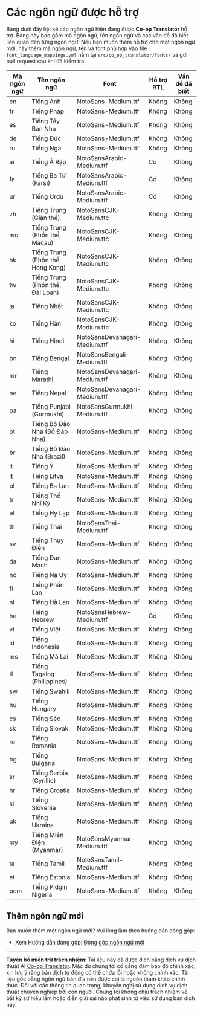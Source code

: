 <!--
CO_OP_TRANSLATOR_METADATA:
{
  "original_hash": "40660d83d2792201cad4aec9fdf25a29",
  "translation_date": "2025-10-22T13:58:30+00:00",
  "source_file": "getting_started/supported-languages.md",
  "language_code": "vi"
}
-->
# Các ngôn ngữ được hỗ trợ

Bảng dưới đây liệt kê các ngôn ngữ hiện đang được **Co-op Translator** hỗ trợ. Bảng này bao gồm mã ngôn ngữ, tên ngôn ngữ và các vấn đề đã biết liên quan đến từng ngôn ngữ. Nếu bạn muốn thêm hỗ trợ cho một ngôn ngữ mới, hãy thêm mã ngôn ngữ, tên và font phù hợp vào file `font_language_mappings.yml` nằm tại `src/co_op_translator/fonts/` và gửi pull request sau khi đã kiểm tra.

| Mã ngôn ngữ   | Tên ngôn ngữ               | Font                              | Hỗ trợ RTL  | Vấn đề đã biết |
|---------------|----------------------------|-----------------------------------|-------------|----------------|
| en            | Tiếng Anh                  | NotoSans-Medium.ttf               | Không       | Không          |
| fr            | Tiếng Pháp                 | NotoSans-Medium.ttf               | Không       | Không          |
| es            | Tiếng Tây Ban Nha          | NotoSans-Medium.ttf               | Không       | Không          |
| de            | Tiếng Đức                  | NotoSans-Medium.ttf               | Không       | Không          |
| ru            | Tiếng Nga                  | NotoSans-Medium.ttf               | Không       | Không          |
| ar            | Tiếng Ả Rập                | NotoSansArabic-Medium.ttf         | Có          | Không          |
| fa            | Tiếng Ba Tư (Farsi)        | NotoSansArabic-Medium.ttf         | Có          | Không          |
| ur            | Tiếng Urdu                 | NotoSansArabic-Medium.ttf         | Có          | Không          |
| zh            | Tiếng Trung (Giản thể)     | NotoSansCJK-Medium.ttc            | Không       | Không          |
| mo            | Tiếng Trung (Phồn thể, Macau) | NotoSansCJK-Medium.ttc        | Không       | Không          |
| hk            | Tiếng Trung (Phồn thể, Hong Kong) | NotoSansCJK-Medium.ttc     | Không       | Không          |
| tw            | Tiếng Trung (Phồn thể, Đài Loan) | NotoSansCJK-Medium.ttc      | Không       | Không          |
| ja            | Tiếng Nhật                 | NotoSansCJK-Medium.ttc            | Không       | Không          |
| ko            | Tiếng Hàn                  | NotoSansCJK-Medium.ttc            | Không       | Không          |
| hi            | Tiếng Hindi                | NotoSansDevanagari-Medium.ttf     | Không       | Không          |
| bn            | Tiếng Bengal               | NotoSansBengali-Medium.ttf        | Không       | Không          |
| mr            | Tiếng Marathi              | NotoSansDevanagari-Medium.ttf     | Không       | Không          |
| ne            | Tiếng Nepal                | NotoSansDevanagari-Medium.ttf     | Không       | Không          |
| pa            | Tiếng Punjabi (Gurmukhi)   | NotoSansGurmukhi-Medium.ttf       | Không       | Không          |
| pt            | Tiếng Bồ Đào Nha (Bồ Đào Nha) | NotoSans-Medium.ttf           | Không       | Không          |
| br            | Tiếng Bồ Đào Nha (Brazil)  | NotoSans-Medium.ttf               | Không       | Không          |
| it            | Tiếng Ý                    | NotoSans-Medium.ttf               | Không       | Không          |
| lt            | Tiếng Litva                | NotoSans-Medium.ttf               | Không       | Không          |
| pl            | Tiếng Ba Lan               | NotoSans-Medium.ttf               | Không       | Không          |
| tr            | Tiếng Thổ Nhĩ Kỳ           | NotoSans-Medium.ttf               | Không       | Không          |
| el            | Tiếng Hy Lạp               | NotoSans-Medium.ttf               | Không       | Không          |
| th            | Tiếng Thái                  | NotoSansThai-Medium.ttf           | Không       | Không          |
| sv            | Tiếng Thụy Điển            | NotoSans-Medium.ttf               | Không       | Không          |
| da            | Tiếng Đan Mạch             | NotoSans-Medium.ttf               | Không       | Không          |
| no            | Tiếng Na Uy                | NotoSans-Medium.ttf               | Không       | Không          |
| fi            | Tiếng Phần Lan             | NotoSans-Medium.ttf               | Không       | Không          |
| nl            | Tiếng Hà Lan               | NotoSans-Medium.ttf               | Không       | Không          |
| he            | Tiếng Hebrew               | NotoSansHebrew-Medium.ttf         | Có          | Không          |
| vi            | Tiếng Việt                 | NotoSans-Medium.ttf               | Không       | Không          |
| id            | Tiếng Indonesia            | NotoSans-Medium.ttf               | Không       | Không          |
| ms            | Tiếng Mã Lai               | NotoSans-Medium.ttf               | Không       | Không          |
| tl            | Tiếng Tagalog (Philippines)| NotoSans-Medium.ttf               | Không       | Không          |
| sw            | Tiếng Swahili              | NotoSans-Medium.ttf               | Không       | Không          |
| hu            | Tiếng Hungary              | NotoSans-Medium.ttf               | Không       | Không          |
| cs            | Tiếng Séc                  | NotoSans-Medium.ttf               | Không       | Không          |
| sk            | Tiếng Slovak               | NotoSans-Medium.ttf               | Không       | Không          |
| ro            | Tiếng Romania              | NotoSans-Medium.ttf               | Không       | Không          |
| bg            | Tiếng Bulgaria             | NotoSans-Medium.ttf               | Không       | Không          |
| sr            | Tiếng Serbia (Cyrillic)    | NotoSans-Medium.ttf               | Không       | Không          |
| hr            | Tiếng Croatia              | NotoSans-Medium.ttf               | Không       | Không          |
| sl            | Tiếng Slovenia             | NotoSans-Medium.ttf               | Không       | Không          |
| uk            | Tiếng Ukraina              | NotoSans-Medium.ttf               | Không       | Không          |
| my            | Tiếng Miến Điện (Myanmar)  | NotoSansMyanmar-Medium.ttf        | Không       | Không          |
| ta            | Tiếng Tamil                | NotoSansTamil-Medium.ttf          | Không       | Không          |
| et            | Tiếng Estonia              | NotoSans-Medium.ttf               | Không       | Không          |
| pcm           | Tiếng Pidgin Nigeria       | NotoSans-Medium.ttf               | Không       | Không          |

## Thêm ngôn ngữ mới

Bạn muốn thêm một ngôn ngữ mới? Vui lòng làm theo hướng dẫn đóng góp:

- Xem Hướng dẫn đóng góp: <a href="../CONTRIBUTING.md#contribute-a-new-language">Đóng góp ngôn ngữ mới</a>

---

**Tuyên bố miễn trừ trách nhiệm**:
Tài liệu này đã được dịch bằng dịch vụ dịch thuật AI [Co-op Translator](https://github.com/Azure/co-op-translator). Mặc dù chúng tôi cố gắng đảm bảo độ chính xác, xin lưu ý rằng bản dịch tự động có thể chứa lỗi hoặc không chính xác. Tài liệu gốc bằng ngôn ngữ bản địa nên được coi là nguồn tham khảo chính thức. Đối với các thông tin quan trọng, khuyến nghị sử dụng dịch vụ dịch thuật chuyên nghiệp bởi con người. Chúng tôi không chịu trách nhiệm về bất kỳ sự hiểu lầm hoặc diễn giải sai nào phát sinh từ việc sử dụng bản dịch này.